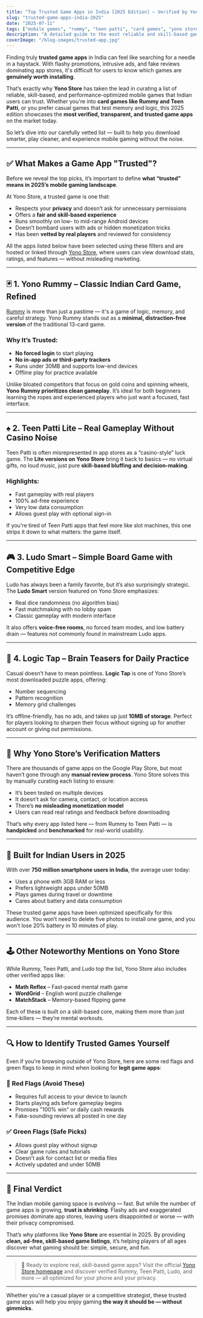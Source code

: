 ```yaml
---
title: "Top Trusted Game Apps in India [2025 Edition] – Verified by Yono Store"
slug: "trusted-game-apps-india-2025"
date: "2025-07-11"
tags: ["mobile games", "rummy", "teen patti", "card games", "yono store", "trusted apps"]
description: "A detailed guide to the most reliable and skill-based game apps in India, handpicked and verified by Yono Store for performance, fairness, and user privacy."
coverImage: "/blog-images/trusted-app.jpg"
---
```


Finding truly **trusted game apps** in India can feel like searching for a needle in a haystack. With flashy promotions, intrusive ads, and fake reviews dominating app stores, it's difficult for users to know which games are **genuinely worth installing**.

That’s exactly why **Yono Store** has taken the lead in curating a list of reliable, skill-based, and performance-optimized mobile games that Indian users can trust. Whether you're into **card games like Rummy and Teen Patti**, or you prefer casual games that test memory and logic, this 2025 edition showcases the **most verified, transparent, and trusted game apps** on the market today.

So let’s dive into our carefully vetted list — built to help you download smarter, play cleaner, and experience mobile gaming without the noise.

---

## ✅ What Makes a Game App "Trusted"?

Before we reveal the top picks, it’s important to define **what “trusted” means in 2025’s mobile gaming landscape**.

At Yono Store, a trusted game is one that:
- Respects your **privacy** and doesn’t ask for unnecessary permissions
- Offers a **fair and skill-based experience**
- Runs smoothly on low- to mid-range Android devices
- Doesn’t bombard users with ads or hidden monetization tricks
- Has been **vetted by real players** and reviewed for consistency

All the apps listed below have been selected using these filters and are hosted or linked through [Yono Store](https://yonostore.vercel.app/), where users can view download stats, ratings, and features — without misleading marketing.

---

## 🃏 1. Yono Rummy – Classic Indian Card Game, Refined

[Rummy](https://yonostore.vercel.app/yono-rummy) is more than just a pastime — it's a game of logic, memory, and careful strategy. Yono Rummy stands out as a **minimal, distraction-free version** of the traditional 13-card game.

### Why It’s Trusted:
- **No forced login** to start playing
- **No in-app ads or third-party trackers**
- Runs under 30MB and supports low-end devices
- Offline play for practice available

Unlike bloated competitors that focus on gold coins and spinning wheels, **Yono Rummy prioritizes clean gameplay**. It’s ideal for both beginners learning the ropes and experienced players who just want a focused, fast interface.

---

## ♠️ 2. Teen Patti Lite – Real Gameplay Without Casino Noise

Teen Patti is often misrepresented in app stores as a “casino-style” luck game. The **Lite versions on Yono Store** bring it back to basics — no virtual gifts, no loud music, just pure **skill-based bluffing and decision-making**.

### Highlights:
- Fast gameplay with real players
- 100% ad-free experience
- Very low data consumption
- Allows guest play with optional sign-in

If you're tired of Teen Patti apps that feel more like slot machines, this one strips it down to what matters: the game itself.

---

## 🎮 3. Ludo Smart – Simple Board Game with Competitive Edge

Ludo has always been a family favorite, but it’s also surprisingly strategic. The **Ludo Smart** version featured on Yono Store emphasizes:
- Real dice randomness (no algorithm bias)
- Fast matchmaking with no lobby spam
- Classic gameplay with modern interface

It also offers **voice-free rooms**, no forced team modes, and low battery drain — features not commonly found in mainstream Ludo apps.

---

## 🧠 4. Logic Tap – Brain Teasers for Daily Practice

Casual doesn’t have to mean pointless. **Logic Tap** is one of Yono Store’s most downloaded puzzle apps, offering:
- Number sequencing
- Pattern recognition
- Memory grid challenges

It’s offline-friendly, has no ads, and takes up just **10MB of storage**. Perfect for players looking to sharpen their focus without signing up for another account or giving out permissions.

---

## 🔐 Why Yono Store’s Verification Matters

There are thousands of game apps on the Google Play Store, but most haven’t gone through any **manual review process**. Yono Store solves this by manually curating each listing to ensure:
- It’s been tested on multiple devices
- It doesn’t ask for camera, contact, or location access
- There’s **no misleading monetization model**
- Users can read real ratings and feedback before downloading

That’s why every app listed here — from Rummy to Teen Patti — is **handpicked** and **benchmarked** for real-world usability.

---

## 📱 Built for Indian Users in 2025

With over **750 million smartphone users in India**, the average user today:
- Uses a phone with 3GB RAM or less
- Prefers lightweight apps under 50MB
- Plays games during travel or downtime
- Cares about battery and data consumption

These trusted game apps have been optimized specifically for this audience. You won’t need to delete five photos to install one game, and you won’t lose 20% battery in 10 minutes of play.

---

## 🕹 Other Noteworthy Mentions on Yono Store

While Rummy, Teen Patti, and Ludo top the list, Yono Store also includes other verified apps like:
- **Math Reflex** – Fast-paced mental math game
- **WordGrid** – English word puzzle challenge
- **MatchStack** – Memory-based flipping game

Each of these is built on a skill-based core, making them more than just time-killers — they’re mental workouts.

---

## 🔍 How to Identify Trusted Games Yourself

Even if you're browsing outside of Yono Store, here are some red flags and green flags to keep in mind when looking for **legit game apps**:

### 🚩 Red Flags (Avoid These)
- Requires full access to your device to launch
- Starts playing ads before gameplay begins
- Promises "100% win" or daily cash rewards
- Fake-sounding reviews all posted in one day

### ✅ Green Flags (Safe Picks)
- Allows guest play without signup
- Clear game rules and tutorials
- Doesn’t ask for contact list or media files
- Actively updated and under 50MB

---

## 🏁 Final Verdict

The Indian mobile gaming space is evolving — fast. But while the number of game apps is growing, **trust is shrinking**. Flashy ads and exaggerated promises dominate app stores, leaving users disappointed or worse — with their privacy compromised.

That’s why platforms like **Yono Store** are essential in 2025. By providing **clean, ad-free, skill-based game listings**, it’s helping players of all ages discover what gaming should be: simple, secure, and fun.

---

> 🔗 Ready to explore real, skill-based game apps? Visit the official [Yono Store homepage](https://yonostore.vercel.app/) and discover verified Rummy, Teen Patti, Ludo, and more — all optimized for your phone and your privacy.

---

Whether you're a casual player or a competitive strategist, these trusted game apps will help you enjoy gaming **the way it should be — without gimmicks**.
